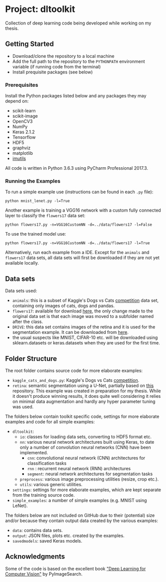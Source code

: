 # Project: dltoolkit
Collection of deep learning code being developed while working on my thesis. 

## Getting Started
- Download/clone the repository to a local machine
- Add the full path to the repository to the `PYTHONPATH` environment variable (if running code from the terminal)
- Install prequisite packages (see below)

### Prerequisites
Install the Python packages listed below and any packages they may depend on:

- scikit-learn
- scikit-image
- OpenCV3
- NumPy
- Keras 2.1.2
- Tensorflow
- HDF5
- graphviz
- matplotlib
- [imutils](https://github.com/jrosebr1/imutils)

All code is written in Python 3.6.3 using PyCharm Professional 2017.3.

### Running the Examples
To run a simple example use (instructions can be found in each `.py` file):

`python mnist_lenet.py -l=True`

Another example is training a VGG16 network with a custom fully connected layer to classify the `flowers17` data set:

`python flowers17.py -n=VGG16CustomNN -d=../data/flowers17 -l=False`

To use the trained model use:

`python flowers17.py -n=VGG16CustomNN -d=../data/flowers17 -l=True`

Alternatively, run each example from a IDE. Except for the `animals` and `flowers17` data sets, all data sets will first be downloaded if they are not yet available locally.

## Data sets
Data sets used:

- `animals`: this is a subset of Kaggle's Dogs vs Cats [competition](https://www.kaggle.com/c/dogs-vs-cats) data set, containing only images of cats, dogs and pandas.
- `flowers17`: available for download [here](http://www.robots.ox.ac.uk/~vgg/data/flowers/17/), the only change made to the original data set is that each image was moved to a subfolder named after the class.
- `DRIVE`: this data set contains images of the retina and it is used for the segmentation example. It can be downloaded from [here](https://www.isi.uu.nl/Research/Databases/DRIVE/).
- the usual suspects like MNIST, CIFAR-10 etc. will be downloaded using sklearn.datasets or keras.datasets when they are used for the first time.

## Folder Structure
The root folder contains source code for more elaborate examples:

- `kaggle_cats_and_dogs.py`: Kaggle's Dogs vs Cats [competition](https://www.kaggle.com/c/dogs-vs-cats).
- `retina`: semantic segmentation using a U-Net, partially based on [this](https://github.com/orobix/retina-unet) repository. This example was created in preparation for my thesis. While it doesn't produce winning results, it does quite well considering it relies on minimal data augmentation and hardly any hyper parameter tuning was used.

The folders below contain toolkit specific code, settings for more elaborate examples and code for all simple examples:

- `dltoolkit`:
  - `io`: classes for loading data sets, converting to HDF5 format etc.
  - `nn`: various neural network architectures built using Keras, to date only a number of convolution neural networks (CNN) have been implemented.
    - `cnn`: convolutional neural network (CNN) architectures for classification tasks
    - `rnn` : recurrent neural network (RNN) architectures
    - `segment`:  neural network architectures for segmentation tasks
  - `preprocess`: various image preprocessing utilities (resize, crop etc.).
  - `utils`: various generic utilities.
- `settings`: settings for more elaborate examples, which are kept separate from the training source code.
- `simple_examples`: a number of simple examples (e.g. MNIST using LeNet).

The folders below are not included on GitHub due to their (potential) size and/or because they contain output data created by the various examples:

- `data`: contains data sets.
- `output`: JSON files, plots etc. created by the examples.
- `savedmodels`: saved Keras models.

## Acknowledgments
Some of the code is based on the excellent book ["Deep Learning for Computer Vision"](https://www.pyimagesearch.com/deep-learning-computer-vision-python-book/) by PyImageSearch.
